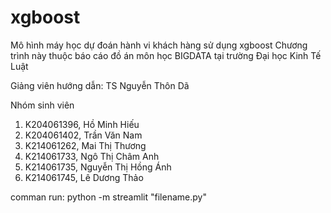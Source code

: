 # xgboost
Mô hình máy học dự đoán hành vi khách hàng sử dụng xgboost
Chương trình này thuộc báo cáo đồ án môn học BIGDATA tại trường Đại học Kinh Tế Luật

Giảng viên hướng dẫn:  TS Nguyễn Thôn Dã

Nhóm sinh viên
1. K204061396, Hồ Minh Hiếu
2. K204061402, Trần Văn Nam
3. K214061262, Mai Thị Thương
4. K214061733, Ngô Thị Châm Anh
5. K214061735, Nguyễn Thị Hồng Ánh
6. K214061745, Lê Dương Thảo


comman run: python -m streamlit "filename.py"